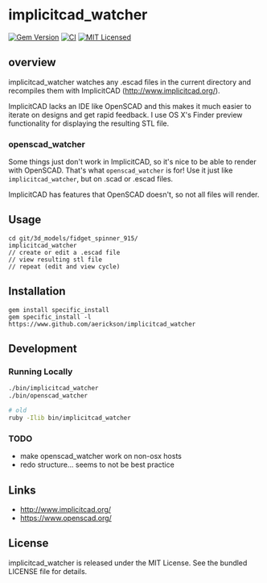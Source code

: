 implicitcad_watcher
=========

[![Gem Version](https://img.shields.io/gem/v/implicitcad_watcher.svg)](https://rubygems.org/gems/implicitcad_watcher)
[![CI](https://github.com/aerickson/implicitcad_watcher/actions/workflows/main.yml/badge.svg)](https://github.com/aerickson/implicitcad_watcher/actions/workflows/main.yml)
[![MIT Licensed](https://img.shields.io/badge/license-MIT-green.svg)](https://tldrlegal.com/license/mit-license)

## overview

implicitcad_watcher watches any .escad files in the current directory and recompiles them with ImplicitCAD (http://www.implicitcad.org/).

ImplicitCAD lacks an IDE like OpenSCAD and this makes it much easier to iterate on designs and get rapid feedback. I use OS X's Finder preview functionality for displaying the resulting STL file.

### openscad_watcher

Some things just don't work in ImplicitCAD, so it's nice to be able to render with OpenSCAD. That's what `openscad_watcher` is for! Use it just like `implicitcad_watcher`, but on .scad or .escad files.

ImplicitCAD has features that OpenSCAD doesn't, so not all files will render.

## Usage

```
cd git/3d_models/fidget_spinner_915/
implicitcad_watcher
// create or edit a .escad file
// view resulting stl file
// repeat (edit and view cycle)
```

## Installation

```
gem install specific_install
gem specific_install -l https://www.github.com/aerickson/implicitcad_watcher
```

## Development

### Running Locally

```bash
./bin/implicitcad_watcher
./bin/openscad_watcher

# old
ruby -Ilib bin/implicitcad_watcher
```

### TODO

- make openscad_watcher work on non-osx hosts
- redo structure... seems to not be best practice

## Links

- http://www.implicitcad.org/
- https://www.openscad.org/

## License

implicitcad_watcher is released under the MIT License. See the bundled LICENSE file for details.
